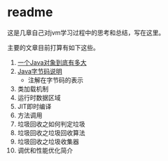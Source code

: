 # readme
这是几章自己对jvm学习过程中的思考和总结，写在这里。

主要的文章目前打算有如下这些。

1. [一个Java对象到底有多大](content/object_length.md)
1. [Java字节码说明](content/bytecode.md)
    - 注解在字节码的表示
1. 类加载机制
1. 运行时数据区域
1. JIT即时编译
1. 方法调用
1. 垃圾回收之如何判定垃圾
1. 垃圾回收之垃圾回收算法
1. 垃圾回收之垃圾收集器
1. 调优和性能优化简介
